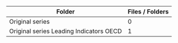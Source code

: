 | Folder                                  |   Files / Folders |
|-----------------------------------------|-------------------|
| Original series                         |                 0 |
| Original series Leading Indicators OECD |                 1 |